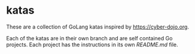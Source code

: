 # katas
These are a collection of GoLang katas inspired by https://cyber-dojo.org.

Each of the katas are in their own branch and are self contained Go projects.
Each project has the instructions in its own _README.md_ file.
